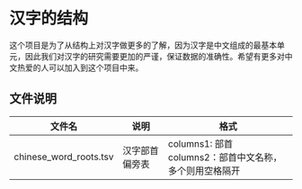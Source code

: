 # 汉字的结构

这个项目是为了从结构上对汉字做更多的了解，因为汉字是中文组成的最基本单元，因此我们对汉字的研究需要更加的严谨，保证数据的准确性。希望有更多对中文热爱的人可以加入到这个项目中来。

## 文件说明

| 文件名                    | 说明          | 格式                                        |
|------------------------|-------------|-------------------------------------------|
| chinese_word_roots.tsv | 汉字部首偏旁表     | columns1: 部首<br/>columns2：部首中文名称，多个则用空格隔开 |


